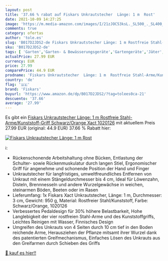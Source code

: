 ```yaml
---
layout: post
title: '37.66 % rabat auf Fiskars Unkrautstecher  Länge: 1 m  Rost'
date: 2021-10-09 14:27:25
image: 'https://m.media-amazon.com/images/I/21zJOC53ksL._SL500_._SL400_.jpg'
comments: true
category: ofertas
author: 'tole.es'
slug: 'B017D2JDS2-de Fiskars Unkrautstecher Länge: 1 m Rostfreie Stahl-...'
sku: 'B017D2JDS2-de'
tags: [ 'Garten','Garten- & Bewässerungsgeräte','Gartengeräte','Jäter','Regular Stores','Shops','fiskars', ]
actualPrice: 27.99 EUR
currency: EUR
price: 27.99
comparePrice: 44.9 EUR
prodname: 'Fiskars Unkrautstecher  Länge: 1 m  Rostfreie Stahl-Arme/Kunststoff-Griff  Schwarz/Orange  Xact  1020126'
country: 'de'
flag: '🇩🇪'
brand: 'Fiskars'
buyurl: 'https://www.amazon.de/dp/B017D2JDS2/?tag=tolees0ca-21'
descuento: '37.66'
average: '27.99'
---
```


Es gibt ein [Fiskars Unkrautstecher  Länge: 1 m  Rostfreie Stahl-Arme/Kunststoff-Griff  Schwarz/Orange  Xact  1020126](https://www.amazon.de/dp/B017D2JDS2/?tag=tolees0ca-21) mit aktuellem Preis 27.99 EUR (original: 44.9 EUR) 37.66 % Rabatt hier:

[![Fiskars Unkrautstecher  Länge: 1 m  Rost](https://m.media-amazon.com/images/I/21zJOC53ksL._SL500_._SL400_.jpg)](https://www.amazon.de/dp/B017D2JDS2/?tag=tolees0ca-21)

ℹ️:

- Rückenschonende Arbeitshaltung ohne Bücken, Entlastung der Schulter- sowie Rückenmuskulatur durch langen Stiel, Ergonomischer Griff für angenehme und schonende Position der Hand und Finger
- Unkrautstecher für langfristiges, umweltfreundliches Entfernen von Unkraut mit einem Stängeldurchmesser bis 4 cm, Ideal für Löwenzahn, Disteln, Brennnesseln und andere Wurzelgewächse in weichen, steinarmen Böden, Beeten oder im Rasen
- Lieferumfang: 1x Fiskars Xact Unkrautstecher, Länge: 1 m, Durchmesser: 3 cm, Gewicht: 950 g, Material: Rostfreier Stahl/Kunststoff, Farbe: Schwarz/Orange, 1020126
- Verbessertes Pedaldesign für 30% höhere Belastbarkeit, Hohe Langlebigkeit der vier rostfreien Stahl-Arme und des Kunststoffgriffs, Leichtes Reinigen mit Wasser, Finnisches Design
- Umgreifen des Unkrauts von 4 Seiten durch 10 cm tief in den Boden reichende Arme, Herausziehen der Pflanze mitsamt ihrer Wurzel dank des patentierten Greifmechanismus, Einfaches Lösen des Unkrauts aus den Greifarmen durch Schieben des Griffs

[🛒 kauf es hier!!](https://www.amazon.de/dp/B017D2JDS2/?tag=tolees0ca-21)
